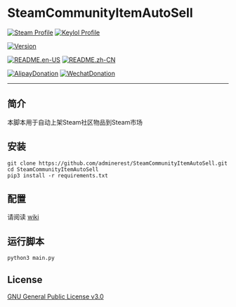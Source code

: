 # SteamCommunityItemAutoSell
[![Steam Profile](https://img.shields.io/badge/Steam-adminerest-blue.svg?logo=steam)](https://steamcommunity.com/profiles/76561198139305147/) [![Keylol Profile](https://img.shields.io/badge/Keylol-adminerest-blue.svg?logo=steam)](https://keylol.com/suid-1467452)   

[![Version](https://img.shields.io/badge/Version-beta1.1.0-green.svg?logo=github)](https://github.com/adminerest/SteamCommunityItemAutoSell/releases)   

[![README.en-US](https://img.shields.io/badge/README-English-yellow.svg?logo=github)](https://github.com/adminerest/SteamCommunityItemAutoSell/blob/master/README.md) [![README.zh-CN](https://img.shields.io/badge/README-中文-yellow.svg?logo=github)](https://github.com/adminerest/SteamCommunityItemAutoSell/blob/master/README.zh-CN.md)

[![AlipayDonation](https://img.shields.io/badge/支持作者-支付宝-red.svg?logo=alipay)](https://github.com/adminerest/SteamCommunityItemAutoSell/blob/master/donation/alipay.JPG) [![WechatDonation](https://img.shields.io/badge/支持作者-微信-red.svg?logo=wechat)](https://github.com/adminerest/SteamCommunityItemAutoSell/blob/master/donation/wechat.JPG)
 - - -   
## 简介
本脚本用于自动上架Steam社区物品到Steam市场
## 安装
```
git clone https://github.com/adminerest/SteamCommunityItemAutoSell.git
cd SteamCommunityItemAutoSell
pip3 install -r requirements.txt
```
## 配置
请阅读 [wiki](https://github.com/adminerest/SteamCommunityItemAutoSell/wiki)
## 运行脚本
`python3 main.py`

## License
[GNU General Public License v3.0](https://github.com/adminerest/SteamCommunityItemAutoSell/blob/master/LICENSE)